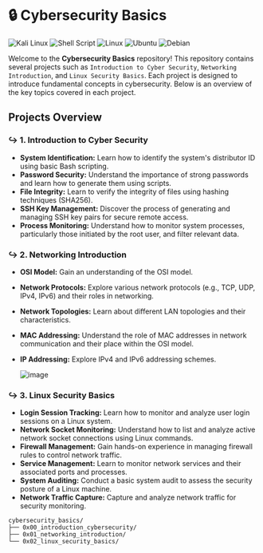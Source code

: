 # 🔒 Cybersecurity Basics

![Kali Linux](https://img.shields.io/badge/Kali_Linux-557C94?style=for-the-badge&logo=kali-linux&logoColor=white)
![Shell Script](https://img.shields.io/badge/shell_script-%23121011.svg?style=for-the-badge&logo=gnu-bash&logoColor=white)
![Linux](https://img.shields.io/badge/Linux-FCC624?style=for-the-badge&logo=linux&logoColor=black)
![Ubuntu](https://img.shields.io/badge/Ubuntu-E95420?style=for-the-badge&logo=ubuntu&logoColor=white)
![Debian](https://img.shields.io/badge/Debian-D70A53?style=for-the-badge&logo=debian&logoColor=white)

Welcome to the **Cybersecurity Basics** repository! This repository contains several projects such as `Introduction to Cyber Security`, `Networking Introduction`, and `Linux Security Basics`. Each project is designed to introduce fundamental concepts in cybersecurity. Below is an overview of the key topics covered in each project.

## Projects Overview

### &#8618; 1. Introduction to Cyber Security

- **System Identification:** Learn how to identify the system's distributor ID using basic Bash scripting.
- **Password Security:** Understand the importance of strong passwords and learn how to generate them using scripts.
- **File Integrity:** Learn to verify the integrity of files using hashing techniques (SHA256).
- **SSH Key Management:** Discover the process of generating and managing SSH key pairs for secure remote access.
- **Process Monitoring:** Understand how to monitor system processes, particularly those initiated by the root user, and filter relevant data.

### &#8618; 2. Networking Introduction

- **OSI Model:** Gain an understanding of the OSI model.
- **Network Protocols:** Explore various network protocols (e.g., TCP, UDP, IPv4, IPv6) and their roles in networking.
- **Network Topologies:** Learn about different LAN topologies and their characteristics.
- **MAC Addressing:** Understand the role of MAC addresses in network communication and their place within the OSI model.
- **IP Addressing:** Explore IPv4 and IPv6 addressing schemes.

  ![image](https://github.com/user-attachments/assets/54f42382-c431-498a-b4b9-333c4ad2d921)


### &#8618; 3. Linux Security Basics

- **Login Session Tracking:** Learn how to monitor and analyze user login sessions on a Linux system.
- **Network Socket Monitoring:** Understand how to list and analyze active network socket connections using Linux commands.
- **Firewall Management:** Gain hands-on experience in managing firewall rules to control network traffic.
- **Service Management:** Learn to monitor network services and their associated ports and processes.
- **System Auditing:** Conduct a basic system audit to assess the security posture of a Linux machine.
- **Network Traffic Capture:** Capture and analyze network traffic for security monitoring.

```
cybersecurity_basics/
├── 0x00_introduction_cybersecurity/
├── 0x01_networking_introduction/
└── 0x02_linux_security_basics/
```
